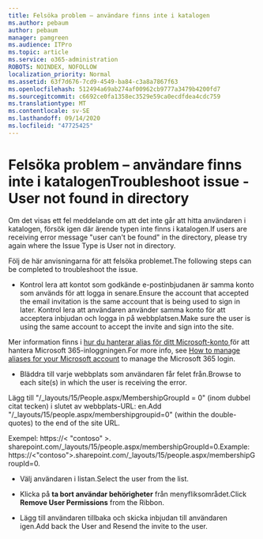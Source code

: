 ```yaml
---
title: Felsöka problem – användare finns inte i katalogen
ms.author: pebaum
author: pebaum
manager: pamgreen
ms.audience: ITPro
ms.topic: article
ms.service: o365-administration
ROBOTS: NOINDEX, NOFOLLOW
localization_priority: Normal
ms.assetid: 63f7d676-7cd9-4549-ba84-c3a8a7867f63
ms.openlocfilehash: 512494a69ab274af00962cb9777a3479b4200fd7
ms.sourcegitcommit: c6692ce0fa1358ec3529e59ca0ecdfdea4cdc759
ms.translationtype: MT
ms.contentlocale: sv-SE
ms.lasthandoff: 09/14/2020
ms.locfileid: "47725425"
---
```

# <a name="troubleshoot-issue---user-not-found-in-directory"></a><span data-ttu-id="6cf78-102">Felsöka problem – användare finns inte i katalogen</span><span class="sxs-lookup"><span data-stu-id="6cf78-102">Troubleshoot issue - User not found in directory</span></span>

<span data-ttu-id="6cf78-103">Om det visas ett fel meddelande om att det inte går att hitta användaren i katalogen, försök igen där ärende typen inte finns i katalogen.</span><span class="sxs-lookup"><span data-stu-id="6cf78-103">If users are receiving error message "user can't be found" in the directory, please try again where the Issue Type is User not in directory.</span></span>

<span data-ttu-id="6cf78-104">Följ de här anvisningarna för att felsöka problemet.</span><span class="sxs-lookup"><span data-stu-id="6cf78-104">The following steps can be completed to troubleshoot the issue.</span></span>

- <span data-ttu-id="6cf78-105">Kontrol lera att kontot som godkände e-postinbjudanen är samma konto som används för att logga in senare.</span><span class="sxs-lookup"><span data-stu-id="6cf78-105">Ensure the account that accepted the email invitation is the same account that is being used to sign in later.</span></span> <span data-ttu-id="6cf78-106">Kontrol lera att användaren använder samma konto för att acceptera inbjudan och logga in på webbplatsen.</span><span class="sxs-lookup"><span data-stu-id="6cf78-106">Make sure the user is using the same account to accept the invite and sign into the site.</span></span> 

<span data-ttu-id="6cf78-107">Mer information finns i [hur du hanterar alias för ditt Microsoft-konto </a> för att hantera Microsoft 365-inloggningen](https://support.microsoft.com/help/12407/microsoft-account-how-to-manage-aliases).</span><span class="sxs-lookup"><span data-stu-id="6cf78-107">For more info, see [How to manage aliases for your Microsoft account</a> to manage the Microsoft 365 login](https://support.microsoft.com/help/12407/microsoft-account-how-to-manage-aliases).</span></span> 

- <span data-ttu-id="6cf78-108">Bläddra till varje webbplats som användaren får felet från.</span><span class="sxs-lookup"><span data-stu-id="6cf78-108">Browse to each site(s) in which the user is receiving the error.</span></span> 

<span data-ttu-id="6cf78-109">Lägg till "/_layouts/15/People.aspx/MembershipGroupId = 0" (inom dubbel citat tecken) i slutet av webbplats-URL: en.</span><span class="sxs-lookup"><span data-stu-id="6cf78-109">Add "/_layouts/15/people.aspx/membershipgroupid=0" (within the double-quotes) to the end of the site URL.</span></span> 

<span data-ttu-id="6cf78-110">Exempel: https://< "contoso" >. sharepoint.com/_layouts/15/people.aspx/membershipGroupId=0.</span><span class="sxs-lookup"><span data-stu-id="6cf78-110">Example: https://<"contoso">.sharepoint.com/_layouts/15/people.aspx/membershipGroupId=0.</span></span>

- <span data-ttu-id="6cf78-111">Välj användaren i listan.</span><span class="sxs-lookup"><span data-stu-id="6cf78-111">Select the user from the list.</span></span>

- <span data-ttu-id="6cf78-112">Klicka på **ta bort användar behörigheter** från menyfliksområdet.</span><span class="sxs-lookup"><span data-stu-id="6cf78-112">Click **Remove User Permissions** from the Ribbon.</span></span> 
-  <span data-ttu-id="6cf78-113">Lägg till användaren tillbaka och skicka inbjudan till användaren igen.</span><span class="sxs-lookup"><span data-stu-id="6cf78-113">Add back the User and Resend the invite to the user.</span></span>

